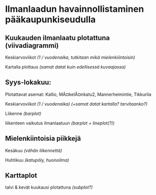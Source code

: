 # Ilmanlaadun havainnollistaminen pääkaupunkiseudulla

## Kuukauden ilmanlaatu plotattuna (viivadiagrammi)
Keskiarvoviikot _(1 / vuodenaika, tutkitaan mikä mielenkiiintoisin)_

Kartalla plottaus _(samat datat kuin edellisessä kuvaajassa)_

## Syys-lokakuu:

Plotattavat asemat: Kallio, MÃ¤kelÃ¤nkatu2, Mannerheimintie, Tikkurila

Keskiarvoviikot _(1 / vuodenaika) (+samat datat kartalla? tarvitaanko?)_

Liikenne _(barplot)_

liikenteen vaikutus ilmanlaatuun _(barplot + lineplot(?))_

## Mielenkiintoisia piikkejä
Kesäkuu _(vähän liikennettä)_

Huhtikuu _(katupöly, huonoilma)_


## Karttaplot
talvi & kevät kuukausi plotattuna _(subplot?)_
